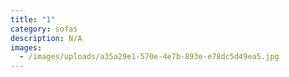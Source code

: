 ```yaml
---
title: "1"
category: sofas
description: N/A
images:
  - /images/uploads/a35a29e1-570e-4e7b-893e-e78dc5d49ea5.jpg
---
```

